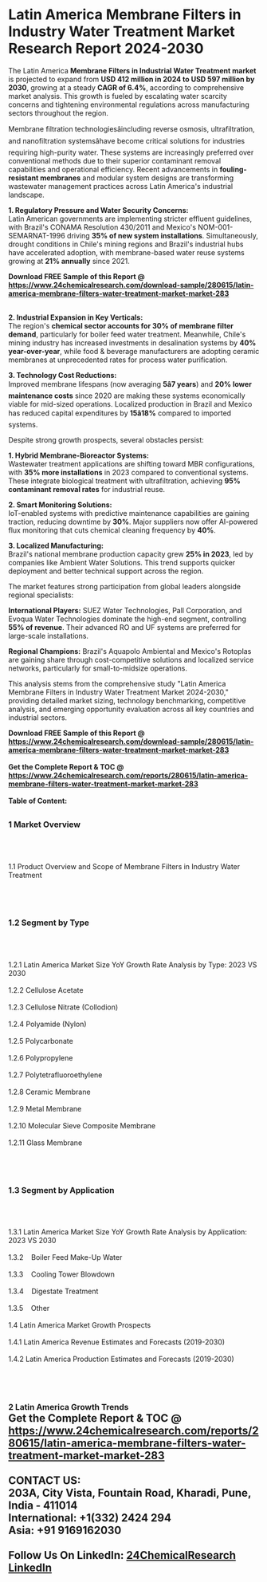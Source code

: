 <h1>Latin America Membrane Filters in Industry Water Treatment Market Research Report 2024-2030</h1><p>The Latin America <strong>Membrane Filters in Industrial Water Treatment market</strong> is projected to expand from <strong>USD 412 million in 2024 to USD 597 million by 2030</strong>, growing at a steady <strong>CAGR of 6.4%</strong>, according to comprehensive market analysis. This growth is fueled by escalating water scarcity concerns and tightening environmental regulations across manufacturing sectors throughout the region.</p><p>Membrane filtration technologiesâincluding reverse osmosis, ultrafiltration, and nanofiltration systemsâhave become critical solutions for industries requiring high-purity water. These systems are increasingly preferred over conventional methods due to their superior contaminant removal capabilities and operational efficiency. Recent advancements in <strong>fouling-resistant membranes</strong> and modular system designs are transforming wastewater management practices across Latin America's industrial landscape.</p><p><strong>1. Regulatory Pressure and Water Security Concerns:</strong><br>
Latin American governments are implementing stricter effluent guidelines, with Brazil's CONAMA Resolution 430/2011 and Mexico's NOM-001-SEMARNAT-1996 driving <strong>35% of new system installations</strong>. Simultaneously, drought conditions in Chile's mining regions and Brazil's industrial hubs have accelerated adoption, with membrane-based water reuse systems growing at <strong>21% annually</strong> since 2021.</p><div><b>Download FREE Sample of this Report @ 
            <a href="https://www.24chemicalresearch.com/download-sample/280615/latin-america-membrane-filters-water-treatment-market-market-283">
            https://www.24chemicalresearch.com/download-sample/280615/latin-america-membrane-filters-water-treatment-market-market-283</a></b></div><br><p><strong>2. Industrial Expansion in Key Verticals:</strong><br>
The region's <strong>chemical sector accounts for 30% of membrane filter demand</strong>, particularly for boiler feed water treatment. Meanwhile, Chile's mining industry has increased investments in desalination systems by <strong>40% year-over-year</strong>, while food &amp; beverage manufacturers are adopting ceramic membranes at unprecedented rates for process water purification.</p><p><strong>3. Technology Cost Reductions:</strong><br>
Improved membrane lifespans (now averaging <strong>5â7 years</strong>) and <strong>20% lower maintenance costs</strong> since 2020 are making these systems economically viable for mid-sized operations. Localized production in Brazil and Mexico has reduced capital expenditures by <strong>15â18%</strong> compared to imported systems.</p><p>Despite strong growth prospects, several obstacles persist:</p><p><strong>1. Hybrid Membrane-Bioreactor Systems:</strong><br>
Wastewater treatment applications are shifting toward MBR configurations, with <strong>35% more installations</strong> in 2023 compared to conventional systems. These integrate biological treatment with ultrafiltration, achieving <strong>95% contaminant removal rates</strong> for industrial reuse.</p><p><strong>2. Smart Monitoring Solutions:</strong><br>
IoT-enabled systems with predictive maintenance capabilities are gaining traction, reducing downtime by <strong>30%</strong>. Major suppliers now offer AI-powered flux monitoring that cuts chemical cleaning frequency by <strong>40%</strong>.</p><p><strong>3. Localized Manufacturing:</strong><br>
Brazil's national membrane production capacity grew <strong>25% in 2023</strong>, led by companies like Ambient Water Solutions. This trend supports quicker deployment and better technical support across the region.</p><p>The market features strong participation from global leaders alongside regional specialists:</p><p><strong>International Players:</strong> SUEZ Water Technologies, Pall Corporation, and Evoqua Water Technologies dominate the high-end segment, controlling <strong>55% of revenue</strong>. Their advanced RO and UF systems are preferred for large-scale installations.</p><p><strong>Regional Champions:</strong> Brazil's Aquapolo Ambiental and Mexico's Rotoplas are gaining share through cost-competitive solutions and localized service networks, particularly for small-to-midsize operations.</p><p>This analysis stems from the comprehensive study "Latin America Membrane Filters in Industry Water Treatment Market 2024-2030," providing detailed market sizing, technology benchmarking, competitive analysis, and emerging opportunity evaluation across all key countries and industrial sectors.</p><div><b>Download FREE Sample of this Report @ 
            <a href="https://www.24chemicalresearch.com/download-sample/280615/latin-america-membrane-filters-water-treatment-market-market-283">
            https://www.24chemicalresearch.com/download-sample/280615/latin-america-membrane-filters-water-treatment-market-market-283</a></b></div><br><div><b>Get the Complete Report & TOC @ 
            <a href="https://www.24chemicalresearch.com/reports/280615/latin-america-membrane-filters-water-treatment-market-market-283">
            https://www.24chemicalresearch.com/reports/280615/latin-america-membrane-filters-water-treatment-market-market-283</a></b></div><br>
            <b>Table of Content:</b><p><h2><span style="font-size:16px"><strong>1 Market Overview&nbsp;&nbsp; &nbsp;</strong></span></h2><br />
<br />
<p>1.1 Product Overview and Scope of Membrane Filters in Industry Water Treatment&nbsp;</p><br />
<br />
<h2><strong><span style="font-size:16px">1.2 Segment by Type&nbsp;&nbsp; &nbsp;</span></strong></h2><br />
<br />
<p>1.2.1 Latin America Market Size YoY Growth Rate Analysis by Type: 2023 VS 2030&nbsp;&nbsp; &nbsp;<br /><br />
1.2.2 Cellulose Acetate&nbsp;&nbsp; &nbsp;<br /><br />
1.2.3 Cellulose Nitrate (Collodion)<br /><br />
1.2.4 Polyamide (Nylon)<br /><br />
1.2.5 Polycarbonate<br /><br />
1.2.6 Polypropylene<br /><br />
1.2.7 Polytetrafluoroethylene<br /><br />
1.2.8 Ceramic Membrane<br /><br />
1.2.9 Metal Membrane<br /><br />
1.2.10 Molecular Sieve Composite Membrane<br /><br />
1.2.11 Glass Membrane</p><br />
<br />
<h2><span style="font-size:16px"><strong>1.3 Segment by Application&nbsp;&nbsp;</strong></span></h2><br />
<br />
<p>1.3.1 Latin America Market Size YoY Growth Rate Analysis by Application: 2023 VS 2030&nbsp;&nbsp; &nbsp;<br /><br />
1.3.2&nbsp;&nbsp; &nbsp;Boiler Feed Make-Up Water<br /><br />
1.3.3&nbsp;&nbsp; &nbsp;Cooling Tower Blowdown<br /><br />
1.3.4&nbsp;&nbsp; &nbsp;Digestate Treatment<br /><br />
1.3.5&nbsp;&nbsp; &nbsp;Other<br /><br />
1.4 Latin America Market Growth Prospects&nbsp;&nbsp; &nbsp;<br /><br />
1.4.1 Latin America Revenue Estimates and Forecasts (2019-2030)&nbsp;&nbsp; &nbsp;<br /><br />
1.4.2 Latin America Production Estimates and Forecasts (2019-2030)&nbsp;&nbsp;</p><br />
<br />
<h2><span style="font-size:16px"><strong>2 Latin America Growth Trends&nbsp;&nbsp; &nbsp;</strong></span></</p><div><b>Get the Complete Report & TOC @ 
            <a href="https://www.24chemicalresearch.com/reports/280615/latin-america-membrane-filters-water-treatment-market-market-283">
            https://www.24chemicalresearch.com/reports/280615/latin-america-membrane-filters-water-treatment-market-market-283</a></b></div><br><b>CONTACT US:</b><br>
            203A, City Vista, Fountain Road, Kharadi, Pune, India - 411014<br>
            International: +1(332) 2424 294<br>
            Asia: +91 9169162030 <br><br>
            Follow Us On LinkedIn: <a href="https://www.linkedin.com/company/24chemicalresearch/">24ChemicalResearch LinkedIn</a>
